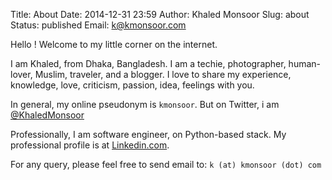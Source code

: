 Title: About
Date: 2014-12-31 23:59
Author: Khaled Monsoor
Slug: about
Status: published
Email:  k@kmonsoor.com

Hello ! Welcome to my little corner on the internet.

I am Khaled, from Dhaka, Bangladesh. I am a techie, photographer,
human-lover, Muslim, traveler, and a blogger. I love to share my
experience, knowledge, love, criticism, passion, idea, feelings with
you. 

In general, my online pseudonym is `kmonsoor`.
But on Twitter, i am [@KhaledMonsoor](https://twitter.com/KhaledMonsoor)

Professionally, I am software engineer,
on Python-based stack. My professional profile is at
[Linkedin.com](http://linkedin.com/in/kmonsoor/). 

For any query, please feel free to send email to: `k (at) kmonsoor (dot) com`

